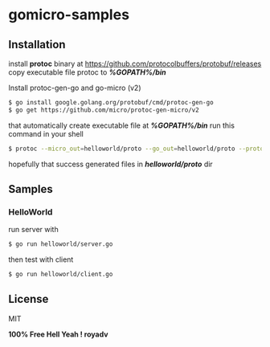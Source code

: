 # gomicro-samples


## Installation
install **protoc** binary at https://github.com/protocolbuffers/protobuf/releases
copy executable file protoc to ***%GOPATH%/bin*** 

Install protoc-gen-go and go-micro (v2)
```sh
$ go install google.golang.org/protobuf/cmd/protoc-gen-go
$ go get https://github.com/micro/protoc-gen-micro/v2
```
that automatically create executable file at ***%GOPATH%/bin*** 
run this command in your shell
```sh
$ protoc --micro_out=helloworld/proto --go_out=helloworld/proto --proto_path=helloworld helloworld/proto/hello.proto
```
hopefully that success generated files in ***helloworld/proto*** dir


## Samples
### HelloWorld
run server with 
```sh
$ go run helloworld/server.go
```
then test with client 
```sh
$ go run helloworld/client.go
```

License
----
MIT


**100% Free Hell Yeah ! royadv**

[//]: # (These are reference links used in the body of this note and get stripped out when the markdown processor does its job. There is no need to format nicely because it shouldn't be seen. Thanks SO - http://stackoverflow.com/questions/4823468/store-comments-in-markdown-syntax)